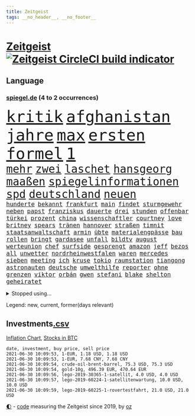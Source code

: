 ```yaml
---
title: Zeitgeist
tags: __no_header__, __no_footer__
---
```


# [Zeitgeist](https://oliz.io/zeitgeist/) [![Zeitgeist CircleCI build indicator](https://circleci.com/gh/ooz/zeitgeist.svg?style=shield)](https://circleci.com/gh/ooz/zeitgeist)

## Language

<h3><a href="https://www.spiegel.de" target="_blank">spiegel.de</a> (4 to 2 occurrences)</h3>
<p style="font-family:monospace">
<span style="font-size:32pt"><a href="news_links.html#kritik" class="current">kritik</a></span>
<span style="font-size:32pt"><a href="news_links.html#afghanistan" class="current">afghanistan</a></span>
<span style="font-size:32pt"><a href="news_links.html#jahre" class="current">jahre</a></span>
<span style="font-size:32pt"><a href="news_links.html#max" class="current">max</a></span>
<span style="font-size:32pt"><a href="news_links.html#ersten" class="current">ersten</a></span>
<span style="font-size:32pt"><a href="news_links.html#formel" class="current">formel</a></span>
<span style="font-size:32pt"><a href="news_links.html#1" class="current">1</a></span>
<br>
<span style="font-size:22pt"><a href="news_links.html#mehr" class="current">mehr</a></span>
<span style="font-size:22pt"><a href="news_links.html#zwei" class="current">zwei</a></span>
<span style="font-size:22pt"><a href="news_links.html#laschet" class="current">laschet</a></span>
<span style="font-size:22pt"><a href="news_links.html#hansgeorg" class="current">hansgeorg</a></span>
<span style="font-size:22pt"><a href="news_links.html#maaßen" class="current">maaßen</a></span>
<span style="font-size:22pt"><a href="news_links.html#spiegelinformationen" class="current">spiegelinformationen</a></span>
<span style="font-size:22pt"><a href="news_links.html#spd" class="current">spd</a></span>
<span style="font-size:22pt"><a href="news_links.html#deutschland" class="current">deutschland</a></span>
<span style="font-size:22pt"><a href="news_links.html#neuen" class="current">neuen</a></span>
<br>
<span style="font-size:12pt"><a href="news_links.html#hunderte" class="current">hunderte</a></span>
<span style="font-size:12pt"><a href="news_links.html#bekannt" class="current">bekannt</a></span>
<span style="font-size:12pt"><a href="news_links.html#frankfurt" class="current">frankfurt</a></span>
<span style="font-size:12pt"><a href="news_links.html#main" class="current">main</a></span>
<span style="font-size:12pt"><a href="news_links.html#findet" class="current">findet</a></span>
<span style="font-size:12pt"><a href="news_links.html#sturmgewehr" class="new">sturmgewehr</a></span>
<span style="font-size:12pt"><a href="news_links.html#neben" class="current">neben</a></span>
<span style="font-size:12pt"><a href="news_links.html#papst" class="current">papst</a></span>
<span style="font-size:12pt"><a href="news_links.html#franziskus" class="current">franziskus</a></span>
<span style="font-size:12pt"><a href="news_links.html#dauerte" class="new">dauerte</a></span>
<span style="font-size:12pt"><a href="news_links.html#drei" class="current">drei</a></span>
<span style="font-size:12pt"><a href="news_links.html#stunden" class="current">stunden</a></span>
<span style="font-size:12pt"><a href="news_links.html#offenbar" class="current">offenbar</a></span>
<span style="font-size:12pt"><a href="news_links.html#türkei" class="current">türkei</a></span>
<span style="font-size:12pt"><a href="news_links.html#prozent" class="current">prozent</a></span>
<span style="font-size:12pt"><a href="news_links.html#china" class="current">china</a></span>
<span style="font-size:12pt"><a href="news_links.html#wissenschaftler" class="current">wissenschaftler</a></span>
<span style="font-size:12pt"><a href="news_links.html#courtney" class="new">courtney</a></span>
<span style="font-size:12pt"><a href="news_links.html#love" class="current">love</a></span>
<span style="font-size:12pt"><a href="news_links.html#britney" class="current">britney</a></span>
<span style="font-size:12pt"><a href="news_links.html#spears" class="current">spears</a></span>
<span style="font-size:12pt"><a href="news_links.html#tränen" class="current">tränen</a></span>
<span style="font-size:12pt"><a href="news_links.html#hannover" class="current">hannover</a></span>
<span style="font-size:12pt"><a href="news_links.html#straßen" class="current">straßen</a></span>
<span style="font-size:12pt"><a href="news_links.html#timnit" class="new">timnit</a></span>
<span style="font-size:12pt"><a href="news_links.html#staatsanwaltschaft" class="current">staatsanwaltschaft</a></span>
<span style="font-size:12pt"><a href="news_links.html#armin" class="current">armin</a></span>
<span style="font-size:12pt"><a href="news_links.html#übte" class="new">übte</a></span>
<span style="font-size:12pt"><a href="news_links.html#materialengpässe" class="current">materialengpässe</a></span>
<span style="font-size:12pt"><a href="news_links.html#bau" class="current">bau</a></span>
<span style="font-size:12pt"><a href="news_links.html#rollen" class="current">rollen</a></span>
<span style="font-size:12pt"><a href="news_links.html#bringt" class="current">bringt</a></span>
<span style="font-size:12pt"><a href="news_links.html#gardasee" class="new">gardasee</a></span>
<span style="font-size:12pt"><a href="news_links.html#unfall" class="current">unfall</a></span>
<span style="font-size:12pt"><a href="news_links.html#bildtv" class="current">bildtv</a></span>
<span style="font-size:12pt"><a href="news_links.html#august" class="current">august</a></span>
<span style="font-size:12pt"><a href="news_links.html#werteunion" class="current">werteunion</a></span>
<span style="font-size:12pt"><a href="news_links.html#chef" class="current">chef</a></span>
<span style="font-size:12pt"><a href="news_links.html#surfside" class="new">surfside</a></span>
<span style="font-size:12pt"><a href="news_links.html#gesprengt" class="current">gesprengt</a></span>
<span style="font-size:12pt"><a href="news_links.html#amazon" class="current">amazon</a></span>
<span style="font-size:12pt"><a href="news_links.html#jeff" class="current">jeff</a></span>
<span style="font-size:12pt"><a href="news_links.html#bezos" class="current">bezos</a></span>
<span style="font-size:12pt"><a href="news_links.html#all" class="current">all</a></span>
<span style="font-size:12pt"><a href="news_links.html#unwetter" class="current">unwetter</a></span>
<span style="font-size:12pt"><a href="news_links.html#nordrheinwestfalen" class="current">nordrheinwestfalen</a></span>
<span style="font-size:12pt"><a href="news_links.html#waren" class="current">waren</a></span>
<span style="font-size:12pt"><a href="news_links.html#mercedes" class="current">mercedes</a></span>
<span style="font-size:12pt"><a href="news_links.html#sieben" class="current">sieben</a></span>
<span style="font-size:12pt"><a href="news_links.html#meeting" class="new">meeting</a></span>
<span style="font-size:12pt"><a href="news_links.html#ich" class="current">ich</a></span>
<span style="font-size:12pt"><a href="news_links.html#kruse" class="new">kruse</a></span>
<span style="font-size:12pt"><a href="news_links.html#tokio" class="current">tokio</a></span>
<span style="font-size:12pt"><a href="news_links.html#raumstation" class="current">raumstation</a></span>
<span style="font-size:12pt"><a href="news_links.html#tiangong" class="current">tiangong</a></span>
<span style="font-size:12pt"><a href="news_links.html#astronauten" class="current">astronauten</a></span>
<span style="font-size:12pt"><a href="news_links.html#deutsche" class="current">deutsche</a></span>
<span style="font-size:12pt"><a href="news_links.html#umwelthilfe" class="current">umwelthilfe</a></span>
<span style="font-size:12pt"><a href="news_links.html#reporter" class="current">reporter</a></span>
<span style="font-size:12pt"><a href="news_links.html#ohne" class="current">ohne</a></span>
<span style="font-size:12pt"><a href="news_links.html#grenzen" class="current">grenzen</a></span>
<span style="font-size:12pt"><a href="news_links.html#viktor" class="current">viktor</a></span>
<span style="font-size:12pt"><a href="news_links.html#orbán" class="current">orbán</a></span>
<span style="font-size:12pt"><a href="news_links.html#gwen" class="current">gwen</a></span>
<span style="font-size:12pt"><a href="news_links.html#stefani" class="new">stefani</a></span>
<span style="font-size:12pt"><a href="news_links.html#blake" class="current">blake</a></span>
<span style="font-size:12pt"><a href="news_links.html#shelton" class="new">shelton</a></span>
<span style="font-size:12pt"><a href="news_links.html#geheiratet" class="current">geheiratet</a></span>
</p>
<details>
<summary>Stopped using...</summary>
<p class="former" style="font-size:12pt">
geboten(257) beleidigungen(256) ehemaliger(256) eröffnet(256) flüge(256) klimawandels(256) verstößen(256) bars(255) bisherige(255) bulgarien(255) dschungel(255) geständnis(255) größtes(255) investieren(255) medizin(255) schwieriger(255) summe(255) teheran(255) vfl(255) wolfsburg(255) champions(254) dahinter(254) four(254) geholt(254) gerüchte(254) minderheit(254) november(254) ohren(254) promis(254) prüft(254) umsetzung(254) zuge(254) zusätzlich(254) österreichische(254) abgesagt(253) bar(253) barcelona(253) braun(253) entlässt(253) entstanden(253) geschäfte(253) kommunen(253) leitung(253) libanon(253) löhne(253) phase(253) weiten(253) weiteres(253) zugunsten(253) abgang(252) allzu(252) ankunft(252) hierzulande(252) kassiert(252) kündigung(252) notfallzulassung(252) privaten(252) unterlagen(252) ziele(252) anerkennen(251) brettspiele(251) bundesinnenminister(251) day(251) eingefroren(251) fußballquiz(251) ganzes(251) geglückt(251) geladen(251) internationaler(251) irland(251) jahrelangem(251) nancy(251) protesten(251) putsch(251) spielten(251) versinkt(251) weltspitze(251) werner(251) anscheinend(250) bewerten(250) briefwahl(250) eingegangen(250) eric(250) geändert(250) hotel(250) juventus(250) nötig(250) posten(250) regelbetrieb(250) strafen(250) turin(250) uiguren(250) vergeben(250) werder(250) wlan(250) 02(249) alarm(249) bundesamt(249) christopher(249) einführen(249) erlauben(249) froh(249) heidenreich(249) hinspiel(249) häufen(249) höchststand(249) künftigen(249) radikale(249) scheidende(249) solcher(249) stoßen(249) südkorea(249) täglich(249) vorteil(249) 93(248) abgesetzt(248) berg(248) celle(248) gerne(248) grünenpolitiker(248) hinaus(248) kochinstitut(248) lohn(248) motto(248) muster(248) oppositionsführer(248) stattfinden(248) unserem(248) zurückkehren(248) zweitligist(248) bemühungen(247) bodo(247) bvb(247) erfolgreicher(247) ertragen(247) eskalation(247) größter(247) osnabrück(247) parlamentswahl(247) ramelow(247) rief(247) steuererklärung(247) tui(247) verdachts(247) verteilt(247) wahrheit(247) benennen(246) berlins(246) beschließen(246) drosten(246) format(246) gereist(246) notruf(246) preisen(246) prime(246) scherz(246) spielzeit(246) wege(246) wehrte(246) 16jährige(245) badenwürttembergs(245) beamtin(245) bedrängnis(245) besserung(245) betreiber(245) eishockey(245) erfurter(245) freigestellt(245) frühling(245) gekündigt(245) gleichstellung(245) hunderten(245) islamischer(245) island(245) kandidat(245) kontrollieren(245) laura(245) marcel(245) schmerzen(245) terrormiliz(245) ursachen(245) vertrauliche(245) verzögert(245) videobotschaft(245) annehmen(244) debakel(244) eindämmen(244) freiwillige(244) gelobt(244) klassenerhalt(244) möglicher(244) playoffs(244) schnelltests(244) sinnvoll(244) warentest(244) anwältin(243) beleidigt(243) besucher(243) bundestagsfraktion(243) coronaquarantäne(243) crew(243) fahrrad(243) geklärt(243) gesundheitlichen(243) offenen(243) schwächen(243) sicherte(243) vorgeht(243) widersprechen(243) wirksam(243) abtreten(242) debattiert(242) dürfe(242) getrennt(242) härter(242) jung(242) jüngeren(242) kindesmissbrauch(242) kostenlose(242) match(242) offenbaren(242) on(242) russell(242) verschärfung(242) widerspruch(242) wohngebiet(242) erschweren(241) festgestellt(241) gesprächen(241) grande(241) käufer(241) schlechtesten(241) unruhe(241) verstärken(241) verstärkt(241) warschau(241) amtsgericht(240) aussichten(240) länderchefs(240) mikroplastik(240) psychologin(240) sachsenanhalts(240) schmidt(240) tief(240) unterlag(240) 61(239) anhörung(239) licht(239) positioniert(239) risiken(239) signalisiert(239) sozialer(239) viersen(239) vorgesehen(239) woher(239) zivilen(239) 4(238) 8(238) bedrohte(238) forum(238) geprüft(238) kanzleramtschef(238) kindes(238) negative(238) parteifreunde(238) rufe(238) transporter(238) wichtigster(238) zugegeben(238) überwacht(238) ausschließen(237) erschienen(237) gefühlt(237) günter(237) körperverletzung(237) lösungen(237) nawalnys(237) ostukraine(237) unterzahl(237) verpflichtung(237) versorgen(237) verzweiflung(237) 25jährigen(236) auswirken(236) bewertung(236) denkbar(236) entsetzt(236) gabriel(236) gestohlener(236) inhaftierte(236) kommunistische(236) status(236) tauchen(236) unbekannt(236) weißes(236) angeklagten(235) erleidet(235) erschwert(235) gebiet(235) gemein(235) kommentare(235) leipzigs(235) physik(235) sportlerinnen(235) thiem(235) weiblicher(235) zigaretten(235) beteiligen(234) bewaffneter(234) errichten(234) schlappe(234) euaustritt(233) rekordsumme(233) rummenigge(233) sanitäter(233) säugling(233) unterrichtet(233) vermeintlichen(233) zahlte(233) zeugin(233) älteren(233) berüchtigten(232) einigten(232) erschöpft(232) golden(232) manipulierte(232) unzählige(232) wünsche(232) zukünftig(232) zurückgegangen(232) 55(231) auswanderin(231) ehe(231) erreichte(231) gesundheitsämter(231) matthew(231) milliardenhöhe(231) platzen(231) staatsbürgerschaft(231) tennisprofi(231) übersteigt(231) beitragen(230) diebstahl(230) hadert(230) laufenden(230) motor(230) segen(230) überschritten(230) angeschlagenen(229) geöffnet(229) professor(229) rassismusvorwürfen(229) spielplan(229) varianten(229) beschränken(228) chefredakteur(228) dir(228) fürth(228) geltenden(228) jungs(228) jürgen(228) kontaktbeschränkungen(228) loch(228) offene(228) rechtzeitig(228) stillstand(228) verschiebung(228) verständigt(228) absehbar(227) ausgangssperren(227) frisch(227) gehörte(227) pfund(227) verzeihung(227) 82(226) defensive(226) hafen(226) helge(226) konsum(226) projekte(226) außerhalb(225) bisherigen(225) mutationen(225) rechtsstreit(225) zalando(225) heidi(224) impfstoffe(224) 30jähriger(223) bereitstellen(223) besitzt(223) brasilianische(223) händler(223) legende(223) profite(223) schneider(223) sechzigerjahren(223) stahl(223) anlauf(221) bernhard(221) betreibt(221) reduzieren(221) versagen(221) atomkraft(220) dfl(220) nachteile(220) petkovic(220) shutdowns(220) einzustellen(219) euparlamentarier(219) französischer(219) königsklasse(219) schränkt(219) schwung(219) tansania(219) these(219) verträge(219) winzige(219) wohnort(219) begangen(218) hbo(218) heutigen(218) polizistin(218) sap(218) staatshilfen(218) stärkt(218) verfassungsgericht(218) wiederentdeckt(218) ähnliche(218) vermieter(217) haag(216) munition(216) unmittelbar(216) vertagt(216) zittern(216) zehnten(215) dortmunder(214) gegenzug(214) kindheit(214) reinen(214) zonen(214) 12000(213) freiburger(213) gerieten(213) intensivstation(213) millionär(213) pubs(213) todeszahlen(213) ägyptischen(213) coronaauflagen(212) gelegen(212) riesiges(212) boni(211) omar(211) vollem(211) wohnmobile(211) haustür(210) kandidatur(210) klees(210) oberhaus(210) paartherapeutin(210) prozesses(210) ratschläge(210) usbundesstaaten(210) festhalten(209) geblieben(209) notbremse(209) einigte(208) ariana(207) strategisch(207) kiew(206) plädoyer(206) tuchel(206) usdemokraten(206) übereinstimmenden(206) gates(205) trick(205) verankert(205) geflohen(204) wachsende(204) beendete(203) klappt(203) kläger(203) onlinehändler(203) turnen(203) holstein(202) krawall(202) tschechische(202) wirtschaftspolitik(202) kehrtwende(201) schmerzensgeld(201) gegenmaßnahmen(200) jason(200) laufbahn(200) tiefpunkt(200) vergeltung(200) gebieten(199) weltmeisterschaft(199) 1991(198) klarheit(198) reisekonzern(198) winkt(198) asylsuchende(197) bundestagswahlkampf(197) cduministerpräsident(197) fahnden(197) karliczek(197) schulbetrieb(196) tragische(195) rakete(193) renommierten(193) rechtes(192) gewusst(191) prozessbeginn(191) quadratmeter(191) ökostrom(191) mitstreiter(190) porto(190) olympiasiegerin(189) rücksicht(189) empfinden(188) eurovision(188) podest(188) übergriffen(188) csupolitiker(187) durchsuchen(187) erlebten(187) klausel(187) bundespräsidenten(186) darmstadt(185) psychischen(184) 85(183) ländlichen(183) torhüterin(183) beschimpfte(182) discounter(182) unobericht(182) würdigung(182) handgranate(181) politischer(181) sabotage(181) gehöre(180) heimatstadt(179) erzieher(178) beharrt(177) coronabonus(177) dilemma(177) hinterbliebene(177) geheime(176) pfleger(176) verdachtsfall(176) formen(175) blogger(174) bristol(174) entfernen(174) nachkommen(174) populäre(174) interviews(173) prominenter(173) schärferen(173) coronagefahr(172) ladenschließungen(172) chrupalla(171) clever(171) souveränität(171) spione(171) befunden(170) seniorin(170) spielende(170) mitgefühl(169) beigetragen(168) hackern(168) klum(168) nostalgie(168) usamerikanischen(167) bundesligist(166) inhaftierung(165) zufall(165) arzneimittelagentur(164) ökonomisch(164) auslieferung(163) coronavakzine(162) moralische(162) hermann(161) 450(160) schnelles(160) b117(159) prominenten(159) trümmer(159) charaktere(157) curtius(156) fischern(156) parks(156) toll(156) unterschrift(156) beigelegt(154) gesenkt(154) gravierende(154) westdeutschland(154) bellevue(153) coronapartys(152) hoffnungsvoll(152) commerzbank(150) irgendwie(150) konzerten(150) vorjahresvergleich(149) anreiz(148) buckinghampalast(148) uskapitols(148) waffenlieferungen(148) zurückgehalten(148) begeht(147) wolfsburgs(147) schramm(146) währung(146) 160000(145) burg(145) zusätzlichen(145) genießen(144) glücklicher(144) stürmten(142) ausrichter(141) deine(141) flugzeugabsturz(141) rock'n'roll(141) klettert(140) anrücken(139) klarzukommen(139) baustellen(138) abouchakerprozess(137) einziger(137) erzürnte(137) nutzungsbedingungen(136) wiedervereinigung(136) horten(135) flächendeckend(134) polizeiautos(134) triumphierte(133) importe(132) großstadt(131) internationalem(130) pablo(130) verschollen(130) anreize(129) judenhass(128) schwachstelle(128) 18jähriger(127) entsprechenden(127) klappen(127) unionsfraktion(127) verleumdung(127) blutige(126) sparkassen(126) 242(125) mietern(125) tablets(125) wählern(125) anfeindungen(124) insider(124) umbauten(124) überfüllten(124) heiratet(123) heutige(123) massenmörder(123) sputnik(122) stören(122) unwahrscheinlich(122) wörter(122) frachtschiff(121) impfgipfel(121) meistern(121) gestürzte(119) überragte(119) ausländer(118) coronaimpfgipfel(118) verstört(118) anweisungen(117) palmen(117) rechtmäßig(117) 670(116) trinkt(115) hintern(113) teuersten(113) argumentiert(112) grafiken(112) manifest(112) unionsabgeordnete(112) übergangsregierung(112) luxus(111) fluggesellschaft(110) missbrauchsfällen(110) bestellte(109) gefährt(109) überzeugung(109) dom(108) geschlossenen(108) unomenschenrechtsrat(108) vernichtend(108) atemnot(107) mahlzeit(107) carlos(106) finanzgericht(106) notwehr(106) regierungsfraktionen(106) explosionen(105) museen(105) stücke(105) ähneln(105) cochefin(104) darmanin(104) flüchtig(104) kulturschaffende(104) palästinensern(104) zwangspause(103) knöchel(102) marktmacht(102) rein(102) 2003(101) ablösung(100) coronalockdowns(100) mitverantwortung(100) partnerschaften(100) abbringen(99) ussänger(99) vertragsauflösung(99) zweitgrößte(99) einbau(98) futter(98) grundrechte(98) auswirkt(97) dates(97) praxen(97) promille(97) usgeheimdienstbericht(97) zustimmt(97) buffett(96) warren(96) geratene(95) pub(95) geimpften(94) verletzter(94) zurückholen(94) alassad(93) baschar(93) elfjährigen(93) roma(93) sinti(93) zweistellige(93) einrichtung(92) führungstreffer(92) usgeheimdienste(92) abgaben(91) dessau(91) jüngerer(91) privatkunden(91) atomausstieg(90) drogenhandel(90) freiheitsrechte(90) gendersternchen(90) ghosn(90) handyspiel(90) hausarzt(90) patentstreit(90) rosa(90) sammlern(90) vonovia(90) direktmandat(89) eingesetzte(89) außengastronomie(88) eingeschlagen(88) gregor(88) rückforderungen(88) selbstversuch(88) wiese(88) erzwungene(87) hochklassig(87) schulkind(87) innenverteidigung(86) stammplatz(86) unterschätzen(86) babiš(85) warnstreiks(85) blutiger(84) dfbpokalfinale(84) einfangen(84) kulturveranstaltungen(84) reichelt(84) zigtausende(84) ärmsten(84) ölkonzern(84) bälle(83) hof(83) kündigungen(83) provisionen(83) regimekritiker(83) schwefeldioxid(83) erfreulich(82) mechanismus(82) welpen(82) abwehren(81) anzupassen(81) ausfahrt(81) geschützte(81) küken(81) rinder(81) vernommen(81) disqualifikation(80) staatssekretär(80) testament(80) verbleib(80) wettstreit(80) geschäftsgebaren(79) guru(79) wmzweite(79) 1939(78) 50jährigen(78) bahngleise(78) coronaimpftermine(78) entlohnung(78) hitzewellen(78) olympiaqualifikation(78) talfahrt(78) testergebnisse(78) zugspitze(78) einsehbar(77) firmenwert(77) kleckern(77) klotzen(77) minderheiten(77) rachsucht(77) stattfand(77) tageszeit(77) vergebung(77) arbeitszeit(76) frontal(76) verharren(76) bewirbt(75) cessna(75) fagradalsfjall(75) getöteten(75) sanft(75) spielabsage(75) strippenzieher(75) unmögliche(75) verbotenen(75) xavier(75) ausgleichen(74) enteignung(74) musikalische(74) angespült(73) duma(73) pimssyndrom(73) söldner(73) wagnergruppe(73) altersgruppen(72) anzutreten(72) ausschlussverfahren(72) u21europameisterschaft(72) draht(71) erzbistums(71) heße(71) konjunkturerwartungen(71) meeresboden(71) waffenruhe(71) abzufedern(70) coronaeinbruch(70) mexikos(70) stammspieler(70) sterblichen(70) thrombosen(70) coronatestergebnisse(69) fahrlässiger(69) übrig(69) bundestrainers(68) 84(67) potenziellen(67) solarwinds(67) u21em(67) vorabend(67) würzbach(67) ausziehen(66) garcía(66) karsten(66) anbau(65) bieber(65) broadway(65) niels(65) pillen(65) abfluss(64) angewandt(64) 350(63) gewalttat(63) lira(63) münsterland(63) rächt(63) café(62) nachhaltigkeit(62) vehement(62) feuerzeug(61) purer(61) äthiopische(61) erlebnissen(60) zunehmen(60) überdurchschnittlich(60) bts(59) exklusives(59) gefesselt(59) isländischen(59) nachfahren(59) oberstes(59) frühsommer(58) gibson(58) kurzfristigen(58) megadeal(58) sat1(58) tvnow(58) betriebsrat(57) kartellwächter(57) werners(57) bahngleisen(56) boat(56) vereinen(56) vereinzelt(56) außerirdisches(54) dmx(54) lebensgefährliche(54) textnachrichten(54) vergebene(54) wirtschaftlich(54) geplanter(53) gießen(53) machtkampfs(53) querdenken(53) samoa(53) softwarefirma(53) steinzeit(53) teufelskreis(53) überraschungssieger(53) erschüttern(52) kooperativ(52) leck(52) siegerin(52) spitzenduo(52) tuberkulose(52) waldimir(52) fügen(51) ligaverbleib(51) umfragetief(51) dokumentarfilmer(50) versanken(50) ausgesperrt(49) gemeldeten(49) länderspiel(49) realitytvstar(49) tino(49) dfbteams(48) endstation(48) vollzieht(48) bundesnotbremse(47) impfling(47) kanzlerkandidatenkür(47) nsa(47) schwankt(47) techniken(47) terrorist(47) campern(46) fluch(46) großfeuer(46) beckham(45) kampfjet(45) realityshow(45) urteilen(45) üblichen(45) abstinenz(44) befragen(44) koloniale(44) marc(44) einschreiten(43) emkader(43) kontrolleure(43) langjährigen(43) schossen(43) inzidenzzahlen(42) lagerfeuer(42) pekingkritiker(42) wahlhelfer(42) brexitfan(41) jüngst(41) ökosysteme(41) homeofficepflicht(40) unterzeichnern(40) unzufriedenheit(40) auseinandersetzen(39) birmingham(39) entgegenkommenden(39) militärisch(39) schweinfurt(39) transfer(39) trost(39) 42jährige(38) albanien(38) rauchfrei(38) spritzen(38) etlichen(37) gavin(37) herzmuskelentzündungen(37) högel(37) ukrainekrise(37) universum(37) ausgangs(36) ballerina(36) brexitprozess(36) geheiß(36) machtoptionen(36) nahegelegt(36) nördlich(36) bestimmungen(35) bratislava(35) kahn(35) selbstverständlich(35) bedeute(34) hintermänner(34) teamgeist(34) chelseas(33) euausland(33) potsdamer(33) angereist(32) close(32) erschütterten(32) gentechnikrecht(32) glenn(32) oberlinhaus(32) pflegemitarbeiterin(32) set(32) 50jähriger(31) gen(31) katalysator(31) modeketten(31) schwerfällt(31) 14000(30) 235(30) ablöse(30) charlotte(30) coronaschnelltest(30) einträge(30) cotrainer(29) gerechtfertigt(29) klischee(29) regierungskoalition(29) urteilsbegründung(29) dazn(28) kaliforniens(28) 1953(27) belohnungen(27) familienalbum(27) generationengerechtigkeit(27) luftschiffen(27) neffen(27) rekonstruktion(27) rentnern(27) ungefähr(27) 1987(26) abgegeben(26) ehrgeiz(26) kinderimpfungen(26) lieferverzögerungen(26) rio(26) beibehalten(25) gentechnikverfahren(25) leni(25) lieferdienste(25) nachhilfe(25) antisemiten(24) championsleaguefinale(24) entfacht(24) markenrechte(24) penisse(24) regionalverbände(24) einfallen(23) folgten(23) fähre(23) geschlechtergerechte(23) itexperte(23) liz(23) manipulation(23) schwarzenegger(23) wünschte(23) youtubekanal(23) giffeys(22) klopapier(22) mutiger(22) nahostkonflikt(22) tatwaffe(22) beton(21) polizeikontrolle(21) pop(21) seeweg(21) strafrecht(21) bond(20) d'italia(20) fleischindustrie(20) giro(20) nutzlose(20) schwangerschaftsabbrüchen(20) zustande(20) asphalt(19) doppelter(19) gefälschten(19) impfpassfälscher(19) kulturministerin(19) kurzstreckenflüge(19) cyberangriff(18) dorthin(18) impfangebot(18) legitim(18) sally(18) stadtschloss(18) betrügern(17) bundesfinanzhof(17) finanzämtern(17) relegation(17) seaeye(17) abgeschaltet(16) abgeschoben(16) besitzansprüche(16) biontechimpfungen(16) gefälscht(16) jemanden(16) kohfeldt(16) lesbische(16) nahost(16) thriller(16) udo(16) westbrook(16) autonome(15) grundsatz(15) langwierigen(15) militanten(15) packt(15) popcorn(15) absprache(14) einschätzungen(14) erklimmen(14) kulturtipps(14) lebensgefährte(14) schmutzig(14) verkäuferin(14) zugeschlagen(14) zusammenschluss(14) 110000(13) 2040(13) bundesschülerkonferenz(13) grönland(13) krisenregion(13) listenplatz(13) verbrechens(13) bulgarische(12) doppelbesteuerung(12) heimischen(12) innengastronomie(12) knobloch(12) renten(12) vermitteln(12) widersetzen(12) abgeschossen(11) ceuta(11) exautomanager(11) klose(11) miroslav(11) mitsubishichef(11) nissan(11)
</p>
</details>
<p>Legend: <span class="new">new</span>, <span class="current">current</span>, <span class="former">former(days relevant)</span></p>

## Investments[.csv](investments.csv)

[Inflation Chart](https://inflationchart.com),
[Stocks in BTC](https://stonksinbtc.xyz/)

```
date, investment, buy price, sell price
2021-06-30 10:09:53, 1-EUR, 1.18 USD, 1.18 USD
2021-06-30 10:09:53, 1-EUR, 7.68 CNY, 7.68 CNY
2021-06-30 10:09:54, crude-oil-brent-barrel, 75.3 USD, 75.3 USD
2021-06-30 10:09:54, gold-10g, 496.39 EUR, 470.64 EUR
2021-06-30 10:09:56, lego-2019-30365-1-satellit, 4.0 USD, 4.0 USD
2021-06-30 10:09:57, lego-2019-60224-1-satellitenwartung, 10.0 USD, 10.0 USD
2021-06-30 10:09:59, lego-2019-60225-1-rovertestfahrt, 21.0 USD, 21.0 USD
```

<footer>
<a href="javascript:toggleTheme()" class="nav">🌓</a>
- <a href="https://github.com/ooz/zeitgeist">code</a> measuring the Zeitgeist since 2019, by <a href="https://oliz.io">oz</a>
</footer>
